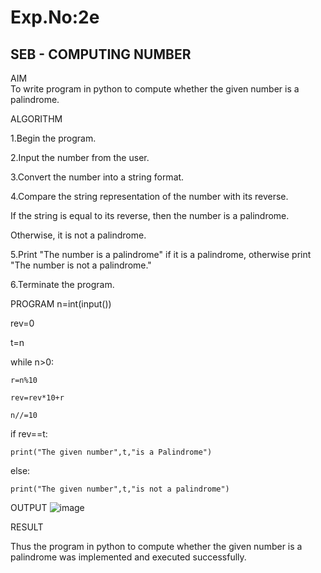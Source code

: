 # Exp.No:2e  
## SEB - COMPUTING NUMBER



AIM  
To write program in python to compute whether the given number is a palindrome.



 ALGORITHM
 
1.Begin the program.

2.Input the number from the user.

3.Convert the number into a string format.

4.Compare the string representation of the number with its reverse.

If the string is equal to its reverse, then the number is a palindrome.

Otherwise, it is not a palindrome.

5.Print "The number is a palindrome" if it is a palindrome, otherwise print "The number is not a palindrome."

6.Terminate the program.


PROGRAM
n=int(input())

rev=0

t=n

while n>0:

    r=n%10
    
    rev=rev*10+r
    
    n//=10
    
if rev==t:

    print("The given number",t,"is a Palindrome")
    
else:

    print("The given number",t,"is not a palindrome")
        

 OUTPUT
![image](https://github.com/user-attachments/assets/a59ccfa3-ee07-4249-8e1c-d14e88007575)


 RESULT

 Thus the program in python to compute whether the given number is a palindrome was implemented and executed successfully.
